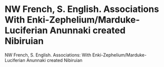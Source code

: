 # NW French, S. English. Associations With Enki-Zephelium/Marduke-Luciferian Anunnaki created Nibiruian

NW French, S. English. Associations: With Enki-Zephelium/Marduke-Luciferian Anunnaki created Nibiruian